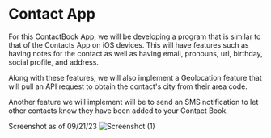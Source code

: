 # Contact App
For this ContactBook App, we will be developing a program that is similar to that of the Contacts App on iOS devices. 
This will have features such as having notes for the contact as well as having email, pronouns, url, birthday, social profile, and address.

Along with these features, we will also implement a Geolocation feature that will pull an API request to obtain the contact's city
from their area code.

Another feature we will implement will be to send an SMS notification to let other contacts know they have been added to your Contact Book.

Screenshot as of 09/21/23
![Screenshot (1)](https://github.com/iambryyy/CPSC362/assets/70672555/2b4b4307-f4e4-4f14-b887-0bf2dcaee2bb)
